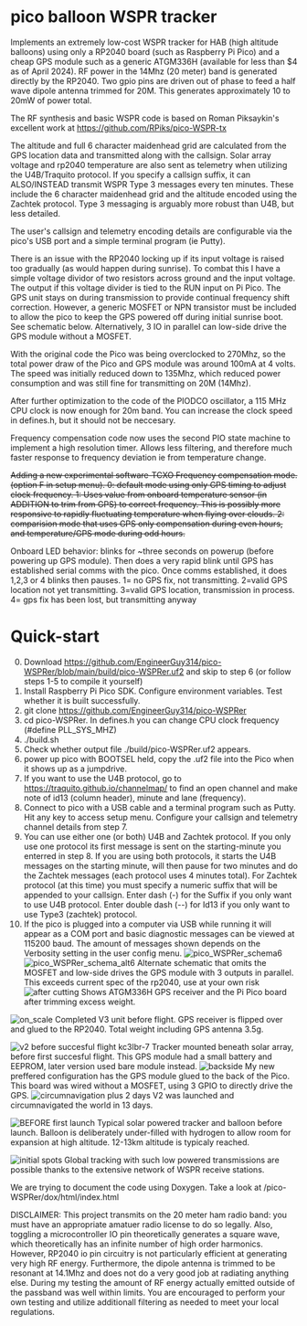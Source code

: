 # pico balloon WSPR tracker
Implements an extremely low-cost WSPR tracker for HAB (high altitude balloons) using only a RP2040 board (such as Raspberry Pi Pico) and a cheap GPS module such as a generic ATGM336H (available for less than $4 as of April 2024). RF power in the 14Mhz (20 meter) band is generated directly by the RP2040. Two gpio pins are driven out of phase to feed a half wave dipole antenna trimmed for 20M. This generates approximately 10 to 20mW of power total. 

The RF synthesis and basic WSPR code is based on Roman Piksaykin's excellent work at https://github.com/RPiks/pico-WSPR-tx  

The altitude and full 6 character maidenhead grid are calculated from the GPS location data and transmitted along with the callsign. Solar array voltage and rp2040 temperature are also sent as telemetry when utilizing the U4B/Traquito protocol. If you specify a callsign suffix, it can ALSO/INSTEAD transmit WSPR Type 3 messages every ten minutes. These include the 6 character maidenhead grid and the altitude encoded using the Zachtek protocol. Type 3 messaging is arguably more robust than U4B, but less detailed.

The user's callsign and telemetry encoding details are configurable via the pico's USB port and a simple terminal program (ie Putty).

There is an issue with the RP2040 locking up if its input voltage is raised too gradually (as would happen during sunrise). To combat this I have a simple voltage dividor of two resistors across ground and the input voltage. The output if this voltage divider is tied to the RUN input on Pi Pico. The GPS unit stays on during transmission to provide continual frequency shift correction. However, a generic MOSFET or NPN transistor must be included to allow the pico to keep the GPS powered off during initial sunrise boot. See schematic below. Alternatively, 3 IO in parallel can low-side drive the GPS module without a MOSFET.

With the original code the Pico was being overclocked to 270Mhz, so the total power draw of the Pico and GPS module was around 100mA at 4 volts. The speed was initially reduced down to 135Mhz, which reduced power consumption and was still fine for transmitting on 20M (14Mhz). 

After further optimization to the code of the PIODCO oscillator, a 115 MHz CPU clock is now enough for 20m band. You can increase the clock speed in defines.h, but it should not be neccesary.

Frequency compensation code now uses the second PIO state machine to implement a high resolution timer. Allows less filtering, and therefore much faster response to frequency deviation ie from temperature change.

~~Adding a new experimental software-TCXO Frequency compensation mode. (option F in setup menu). 0: default mode using only GPS timing to adjust clock frequency. 1: Uses value from onboard temperature sensor (in ADDITION to trim from GPS) to correct frequency. This is possibly more responsive to rapidly fluctuating temperature when flying over clouds. 2: comparision mode that uses GPS only compensation during even hours, and temperature/GPS mode during odd hours.~~

Onboard LED behavior: blinks for ~three seconds on powerup (before powering up GPS module). Then does a very rapid blink until GPS has established serial comms with the pico. Once comms established, it does 1,2,3 or 4 blinks then pauses. 1= no GPS fix, not transmitting. 2=valid GPS location not yet transmitting. 3=valid GPS location, transmission in process. 4= gps fix has been lost, but transmitting anyway

# Quick-start
0. Download https://github.com/EngineerGuy314/pico-WSPRer/blob/main/build/pico-WSPRer.uf2 and skip to step 6 (or follow steps 1-5 to compile it yourself)
1. Install Raspberry Pi Pico SDK. Configure environment variables. Test whether it is built successfully.
2. git clone  https://github.com/EngineerGuy314/pico-WSPRer 
3. cd pico-WSPRer. In defines.h you can change CPU clock frequency (#define PLL_SYS_MHZ)
4. ./build.sh
5. Check whether output file ./build/pico-WSPRer.uf2 appears.
6. power up pico with BOOTSEL held, copy the .uf2 file into the Pico when it shows up as a jumpdrive.
7. If you want to use the U4B protocol, go to https://traquito.github.io/channelmap/ to find an open channel and make note of id13 (column header), minute and lane (frequency).
8. Connect to pico with a USB cable and a terminal program such as Putty. Hit any key to access setup menu. Configure your callsign and telemetry channel details from step 7. 
9. You can use either one (or both) U4B and Zachtek protocol. If you only use one protocol its first message is sent on the starting-minute you enterred in step 8. If you are using both protocols, it starts the U4B messages on the starting minute, will then pause for two minutes and do the Zachtek messages (each protocol uses 4 minutes total). For Zachtek protocol (at this time) you must specify a numeric suffix that will be appended to your callsign. Enter dash (-) for the Suffix if you only want to use U4B protocol. Enter double dash (--) for Id13 if you only want to use Type3 (zachtek) protocol.
10. If the pico is plugged into a computer via USB while running it will appear as a COM port and basic diagnostic messages can be viewed at 115200 baud.  The amount of messages shown depends on the Verbosity setting in the user config menu.
![pico_WSPRer_schema6](https://github.com/EngineerGuy314/pico-WSPRer/assets/123671395/9ac68332-ecae-4a51-bd83-05a625c1f8df)
![pico_WSPRer_schema_alt6](https://github.com/EngineerGuy314/pico-WSPRer/assets/123671395/31e57618-8d9a-478d-a8de-94d5f41020bf)
Alternate schematic that omits the MOSFET and low-side drives the GPS module with 3 outputs in parallel. This exceeds current spec of the rp2040, use at your own risk
![after cutting](https://github.com/EngineerGuy314/pico-WSPRer/assets/123671395/07774544-43b6-43c6-89e8-56013e6f962f)
Shows ATGM336H GPS receiver and the Pi Pico board after trimming excess weight.

![on_scale](https://github.com/EngineerGuy314/pico-WSPRer/assets/123671395/f15d8888-dc46-4c07-b3b2-78174d81c816)
Completed V3 unit before flight. GPS receiver is flipped over and glued to the RP2040. Total weight including GPS antenna 3.5g.

![v2 before succesful flight kc3lbr-7](https://github.com/EngineerGuy314/pico-WSPRer/assets/123671395/6a0a48e6-81e2-477d-8a83-dc0bd025c36f)
Tracker mounted beneath solar array, before first succesful flight. This GPS module had a small battery and EEPROM, later version used bare module instead.
![backside](https://github.com/EngineerGuy314/pico-WSPRer/assets/123671395/28031904-4ab3-401c-a373-0a0426c68bf7)
My new preffered configuration has the GPS module glued to the back of the Pico. This board was wired without a MOSFET, using 3 GPIO to directly drive the GPS.
![circumnavigation plus 2 days](https://github.com/EngineerGuy314/pico-WSPRer/assets/123671395/b7c0b3ba-3f2a-43de-9247-e7e59d0fdf66)
V2 was launched and circumnavigated the world in 13 days.

![BEFORE first launch](https://github.com/EngineerGuy314/pico-WSPRer/assets/123671395/f2614da2-a381-4c51-8be7-da3bd6e34af6)
Typical solar powered tracker and balloon before launch. Balloon is deliberately under-filled with hydrogen to allow room for expansion at high altitude. 12-13km altitude is typicaly reached.

![initial spots](https://github.com/EngineerGuy314/pico-WSPRer/assets/123671395/ee4be0e1-1591-4dc4-9fc2-510bcd0ae6cd)
Global tracking with such low powered transmissions are possible thanks to the extensive network of WSPR receive stations.

We are trying to document the code using Doxygen. Take a look at /pico-WSPRer/dox/html/index.html 

DISCLAIMER: This project transmits on the 20 meter ham radio band: you must have an appropriate amatuer radio license to do so legally. Also, toggling a microcontroller IO pin theoretically generates a square wave, which theoretically has an infinite number of high order harmonics. However, RP2040 io pin circuitry is not particularly efficient at generating very high RF energy. Furthermore, the dipole antenna is trimmed to be resonant at 14.1Mhz and does not do a very good job at radiating anything else. During my testing the amount of RF energy actually emitted outside of the passband was well within limits. You are encouraged to perform your own testing and utilize additionall filtering as needed to meet your local regulations.




